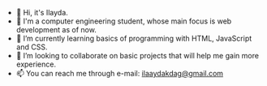 - 👋 Hi, it's Ilayda.
- 👀 I'm a computer engineering student, whose main focus is web development as of now.
- 🌱 I’m currently learning basics of programming with HTML, JavaScript and CSS.
- 💞️ I’m looking to collaborate on basic projects that will help me gain more experience.
- 📫 You can reach me through e-mail: ilaaydakdag@gmail.com 

<!---
llaydak/llaydak is a ✨ special ✨ repository because its `README.md` (this file) appears on your GitHub profile.
You can click the Preview link to take a look at your changes.
--->
